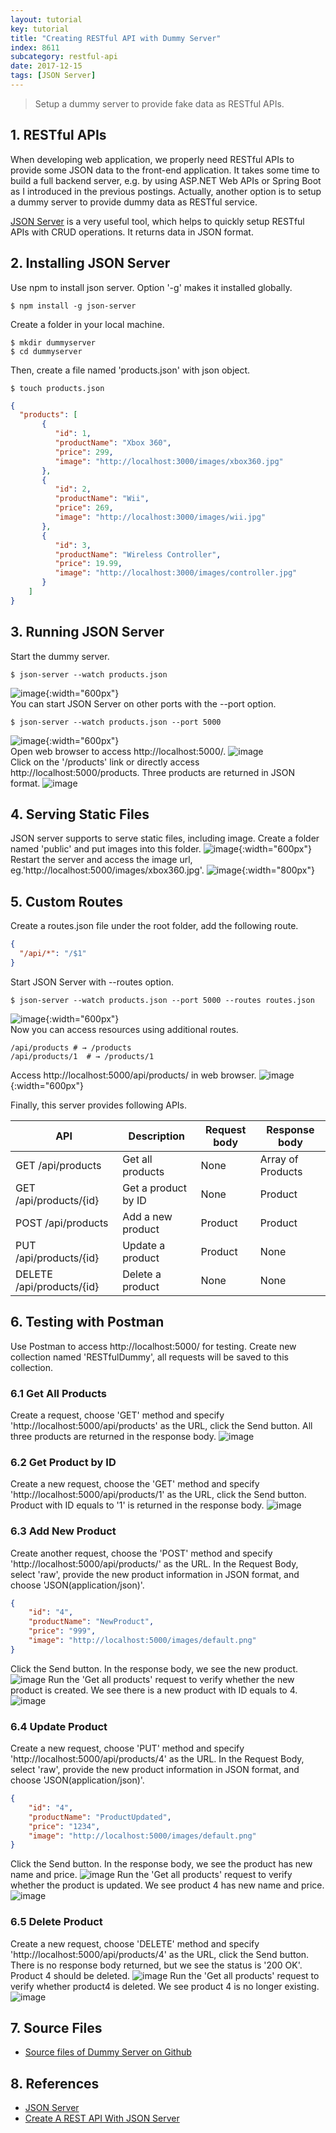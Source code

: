 ```yaml
---
layout: tutorial
key: tutorial
title: "Creating RESTful API with Dummy Server"
index: 8611
subcategory: restful-api
date: 2017-12-15
tags: [JSON Server]
---
```


> Setup a dummy server to provide fake data as RESTful APIs.

## 1. RESTful APIs
When developing web application, we properly need RESTful APIs to provide some JSON data to the front-end application. It takes some time to build a full backend server, e.g. by using ASP.NET Web APIs or Spring Boot as I introduced in the previous postings. Actually, another option is to setup a dummy server to provide dummy data as RESTful service.

[JSON Server](https://github.com/typicode/json-server) is a very useful tool, which helps to quickly setup RESTful APIs with CRUD operations. It returns data in JSON format.

## 2. Installing JSON Server
Use npm to install json server. Option '-g' makes it installed globally.
```raw
$ npm install -g json-server
```

Create a folder in your local machine.
```raw
$ mkdir dummyserver
$ cd dummyserver
```
Then, create a file named 'products.json' with json object.
```raw
$ touch products.json
```
```json
{
  "products": [
       {
          "id": 1,
          "productName": "Xbox 360",
          "price": 299,
          "image": "http://localhost:3000/images/xbox360.jpg"
       },
       {
          "id": 2,
          "productName": "Wii",
          "price": 269,
          "image": "http://localhost:3000/images/wii.jpg"
       },
       {
          "id": 3,
          "productName": "Wireless Controller",
          "price": 19.99,
          "image": "http://localhost:3000/images/controller.jpg"
       }
    ]
}
```

## 3. Running JSON Server
Start the dummy server.
```raw
$ json-server --watch products.json
```
![image](/assets/images/backend/8611/defaultport.png){:width="600px"}  
You can start JSON Server on other ports with the --port option.
```raw
$ json-server --watch products.json --port 5000
```
![image](/assets/images/backend/8611/differentport.png){:width="600px"}  
Open web browser to access http://localhost:5000/.
![image](/assets/images/backend/8611/home.png)  
Click on the '/products' link or directly access http://localhost:5000/products. Three products are returned in JSON format.
![image](/assets/images/backend/8611/products.png)  

## 4. Serving Static Files
JSON server supports to serve static files, including image. Create a folder named 'public' and put images into this folder.
![image](/assets/images/backend/8611/folder.png){:width="600px"}  
Restart the server and access the image url, eg.'http://localhost:5000/images/xbox360.jpg'.
![image](/assets/images/backend/8611/image.png){:width="800px"}  

## 5. Custom Routes
Create a routes.json file under the root folder, add the following route.
```json
{
  "/api/*": "/$1"
}
```
Start JSON Server with --routes option.
```raw
$ json-server --watch products.json --port 5000 --routes routes.json
```
![image](/assets/images/backend/8611/routes.png){:width="600px"}  
Now you can access resources using additional routes.
```
/api/products # → /products
/api/products/1  # → /products/1
```
Access http://localhost:5000/api/products/ in web browser.
![image](/assets/images/backend/8611/api.png){:width="600px"}  

Finally, this server provides following APIs.

API                       | Description         | Request body | Response body
--------------------------|---------------------|--------------|-------------------
GET /api/products         | Get all products    | None         | Array of Products
GET /api/products/{id}    | Get a product by ID | None         | Product
POST /api/products        | Add a new product   | Product      | Product
PUT /api/products/{id}    | Update a product    | Product      | None
DELETE /api/products/{id} | Delete a product    | None         | None

## 6. Testing with Postman
Use Postman to access http://localhost:5000/ for testing. Create new collection named 'RESTfulDummy', all requests will be saved to this collection.
### 6.1 Get All Products
Create a request, choose 'GET' method and specify 'http://localhost:5000/api/products' as the URL, click the Send button. All three products are returned in the response body.
![image](/assets/images/backend/8611/getall.png)
### 6.2 Get Product by ID
Create a new request, choose the 'GET' method and specify 'http://localhost:5000/api/products/1' as the URL, click the Send button. Product with ID equals to '1' is returned in the response body.
![image](/assets/images/backend/8611/getone.png)
### 6.3 Add New Product
Create another request, choose the 'POST' method and specify 'http://localhost:5000/api/products/' as the URL. In the Request Body, select 'raw', provide the new product information in JSON format, and choose 'JSON(application/json)'.
```json
{
    "id": "4",
    "productName": "NewProduct",
    "price": "999",
    "image": "http://localhost:5000/images/default.png"
}
```
Click the Send button. In the response body, we see the new product.
![image](/assets/images/backend/8611/add.png)
Run the 'Get all products' request to verify whether the new product is created. We see there is a new product with ID equals to 4.
![image](/assets/images/backend/8611/addcheck.png)
### 6.4 Update Product
Create a new request, choose 'PUT' method and specify 'http://localhost:5000/api/products/4' as the URL. In the Request Body, select 'raw', provide the new product information in JSON format, and choose 'JSON(application/json)'.
```json
{
    "id": "4",
    "productName": "ProductUpdated",
    "price": "1234",
    "image": "http://localhost:5000/images/default.png"
}
```
Click the Send button. In the response body, we see the product has new name and price.
![image](/assets/images/backend/8611/update.png)
Run the 'Get all products' request to verify whether the product is updated. We see product 4 has new name and price.
![image](/assets/images/backend/8611/updatecheck.png)
### 6.5 Delete Product
Create a new request, choose 'DELETE' method and specify 'http://localhost:5000/api/products/4' as the URL, click the Send button. There is no response body returned, but we see the status is '200 OK'. Product 4 should be deleted.
![image](/assets/images/backend/8611/delete.png)
Run the 'Get all products' request to verify whether product4 is deleted. We see product 4 is no longer existing.
![image](/assets/images/backend/8611/deletecheck.png)

## 7. Source Files
* [Source files of Dummy Server on Github](https://github.com/jojozhuang/Tutorials/tree/master/DummyServer)

## 8. References
* [JSON Server](https://github.com/typicode/json-server)
* [Create A REST API With JSON Server](https://medium.com/codingthesmartway-com-blog/create-a-rest-api-with-json-server-36da8680136d)

